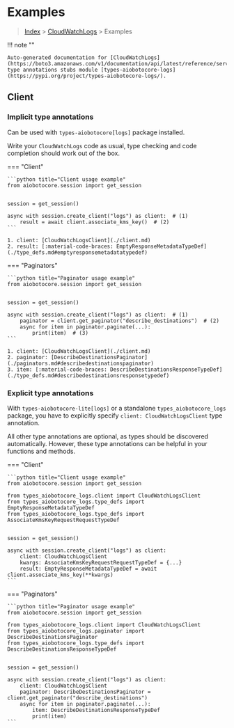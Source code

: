 # Examples

> [Index](../README.md) > [CloudWatchLogs](./README.md) > Examples

!!! note ""

    Auto-generated documentation for [CloudWatchLogs](https://boto3.amazonaws.com/v1/documentation/api/latest/reference/services/logs.html#CloudWatchLogs)
    type annotations stubs module [types-aiobotocore-logs](https://pypi.org/project/types-aiobotocore-logs/).

## Client

### Implicit type annotations

Can be used with `types-aiobotocore[logs]` package installed.

Write your `CloudWatchLogs` code as usual,
type checking and code completion should work out of the box.



=== "Client"

    ```python title="Client usage example"
    from aiobotocore.session import get_session


    session = get_session()

    async with session.create_client("logs") as client:  # (1)
        result = await client.associate_kms_key()  # (2)
    ```

    1. client: [CloudWatchLogsClient](./client.md)
    2. result: [:material-code-braces: EmptyResponseMetadataTypeDef](./type_defs.md#emptyresponsemetadatatypedef) 



=== "Paginators"

    ```python title="Paginator usage example"
    from aiobotocore.session import get_session


    session = get_session()

    async with session.create_client("logs") as client:  # (1)
        paginator = client.get_paginator("describe_destinations")  # (2)
        async for item in paginator.paginate(...):
            print(item)  # (3)
    ```

    1. client: [CloudWatchLogsClient](./client.md)
    2. paginator: [DescribeDestinationsPaginator](./paginators.md#describedestinationspaginator)
    3. item: [:material-code-braces: DescribeDestinationsResponseTypeDef](./type_defs.md#describedestinationsresponsetypedef) 




### Explicit type annotations

With `types-aiobotocore-lite[logs]`
or a standalone `types_aiobotocore_logs` package, you have to explicitly specify
`client: CloudWatchLogsClient` type annotation.

All other type annotations are optional, as types should be discovered automatically.
However, these type annotations can be helpful in your functions and methods.


=== "Client"

    ```python title="Client usage example"
    from aiobotocore.session import get_session

    from types_aiobotocore_logs.client import CloudWatchLogsClient
    from types_aiobotocore_logs.type_defs import EmptyResponseMetadataTypeDef
    from types_aiobotocore_logs.type_defs import AssociateKmsKeyRequestRequestTypeDef


    session = get_session()

    async with session.create_client("logs") as client:
        client: CloudWatchLogsClient
        kwargs: AssociateKmsKeyRequestRequestTypeDef = {...}
        result: EmptyResponseMetadataTypeDef = await client.associate_kms_key(**kwargs)
    ```



=== "Paginators"

    ```python title="Paginator usage example"
    from aiobotocore.session import get_session

    from types_aiobotocore_logs.client import CloudWatchLogsClient
    from types_aiobotocore_logs.paginator import DescribeDestinationsPaginator
    from types_aiobotocore_logs.type_defs import DescribeDestinationsResponseTypeDef


    session = get_session()

    async with session.create_client("logs") as client:
        client: CloudWatchLogsClient
        paginator: DescribeDestinationsPaginator = client.get_paginator("describe_destinations")
        async for item in paginator.paginate(...):
            item: DescribeDestinationsResponseTypeDef
            print(item)
    ```


